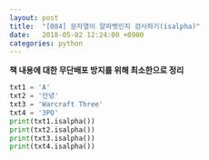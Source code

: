 ```yaml
---
layout: post
title:  "[084] 문자열이 알파벳인지 검사하기(isalpha)"
date:   2018-05-02 12:24:00 +0900
categories: python
---
```


**책 내용에 대한 무단배포 방지를 위해 최소한으로 정리**

```python
txt1 = 'A'
txt2 = '안녕'
txt3 = 'Warcraft Three'
txt4 = '3PO'
print(txt1.isalpha())
print(txt2.isalpha())
print(txt3.isalpha())
print(txt4.isalpha())
```